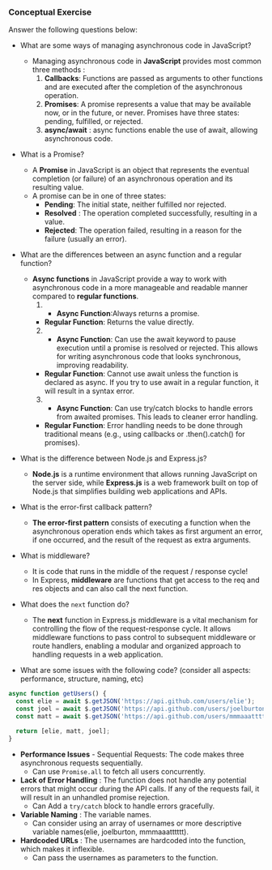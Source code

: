 ### Conceptual Exercise

Answer the following questions below:

- What are some ways of managing asynchronous code in JavaScript?
  * Managing asynchronous code in **JavaScript** provides most common three methods : 
    1. **Callbacks**: Functions are passed as arguments to other functions and are executed after the completion of the asynchronous operation.
    2. **Promises**: A promise represents a value that may be available now, or in the future, or never. Promises have three states: pending, fulfilled, or rejected.
    3. **async/await** : async functions enable the use of await, allowing asynchronous code. 


- What is a Promise?
  * A **Promise** in JavaScript is an object that represents the eventual completion (or failure) of an asynchronous operation and its resulting value.
  * A promise can be in one of three states: 
    * **Pending**: The initial state, neither fulfilled nor rejected.
    * **Resolved** : The operation completed successfully, resulting in a value.
    * **Rejected**: The operation failed, resulting in a reason for the failure (usually an error).


- What are the differences between an async function and a regular function?
  * **Async functions** in JavaScript provide a way to work with asynchronous code in a more manageable and readable manner compared to **regular functions**.
    1. * **Async Function**:Always returns a promise.
     * **Regular Function**: Returns the value directly.
    2. * **Async Function**: Can use the await keyword to pause execution until a promise is resolved or rejected. This allows for writing asynchronous code that looks synchronous, improving readability.
     * **Regular Function**: Cannot use await unless the function is declared as async. If you try to use await in a regular function, it will result in a syntax error.
    3. * **Async Function**: Can use try/catch blocks to handle errors from awaited promises. This leads to cleaner error handling.
     * **Regular Function**: Error handling needs to be done through traditional means (e.g., using callbacks or .then().catch() for promises).


- What is the difference between Node.js and Express.js?
  * **Node.js** is a runtime environment that allows running JavaScript on the server side, while **Express.js** is a web framework built on top of Node.js that simplifies building web applications and APIs.


- What is the error-first callback pattern?
  * **The error-first pattern** consists of executing a function when the asynchronous operation ends which takes as first argument an error, if one occurred, and the result of the request as extra arguments.


- What is middleware?
  * It is code that runs in the middle of the request / response cycle!
  *	In Express, **middleware** are functions that get access to the req and res objects and can also call the next function.


- What does the `next` function do?
  * The **next** function in Express.js middleware is a vital mechanism for controlling the flow of the request-response cycle. It allows middleware functions to pass control to subsequent middleware or route handlers, enabling a modular and organized approach to handling requests in a web application.


- What are some issues with the following code? (consider all aspects: performance, structure, naming, etc)

```js
async function getUsers() {
  const elie = await $.getJSON('https://api.github.com/users/elie');
  const joel = await $.getJSON('https://api.github.com/users/joelburton');
  const matt = await $.getJSON('https://api.github.com/users/mmmaaatttttt');

  return [elie, matt, joel];
}
```
  * **Performance Issues** - Sequential Requests: The code makes three asynchronous requests sequentially.
    * Can use `Promise.all` to fetch all users concurrently.
  * **Lack of Error Handling** : The function does not handle any potential errors that might occur during the API calls. If any of the requests fail, it will result in an unhandled promise rejection.
    * Can Add a `try/catch` block to handle errors gracefully.
  * **Variable Naming** : The variable names.
    * Can consider using an array of usernames or more descriptive variable names(elie,  joelburton,  mmmaaatttttt).
  * **Hardcoded URLs** : The usernames are hardcoded into the function, which makes it inflexible.
    * Can pass the usernames as parameters to the function.
